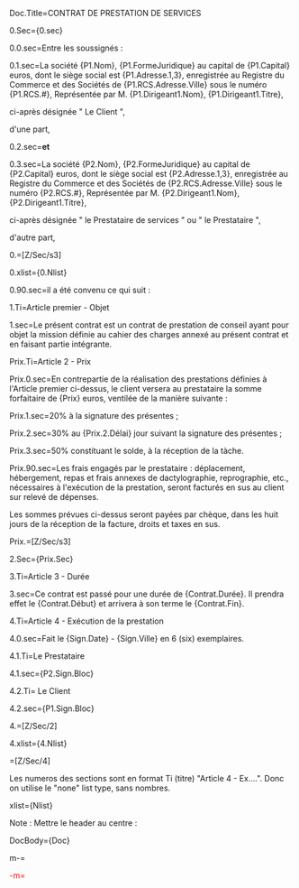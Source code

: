 Doc.Title=CONTRAT DE PRESTATION DE SERVICES

0.Sec={0.sec}

0.0.sec=Entre les soussignés :

0.1.sec=La société {P1.Nom}, {P1.FormeJuridique} au capital de {P1.Capital} euros, dont le siège social est {P1.Adresse.1,3}, enregistrée au Registre du Commerce et des Sociétés de {P1.RCS.Adresse.Ville} sous le numéro {P1.RCS.#}, Représentée par M. {P1.Dirigeant1.Nom}, {P1.Dirigeant1.Titre},<p>ci-après désignée " Le Client ",<p> d'une part,

0.2.sec=<strong>et</strong>

0.3.sec=La société {P2.Nom}, {P2.FormeJuridique} au capital de {P2.Capital} euros, dont le siège social est {P2.Adresse.1,3}, enregistrée au Registre du Commerce et des Sociétés de {P2.RCS.Adresse.Ville} sous le numéro {P2.RCS.#}, Représentée par M. {P2.Dirigeant1.Nom}, {P2.Dirigeant1.Titre},<p>ci-après désignée " le Prestataire de services " ou " le Prestataire ",<p>d'autre part,

0.=[Z/Sec/s3]

0.xlist={0.Nlist}

0.90.sec=il a été convenu ce qui suit :

1.Ti=Article premier - Objet

1.sec=Le présent contrat est un contrat de prestation de conseil ayant pour objet la mission définie au cahier des charges annexé au présent contrat et en faisant partie intégrante.

Prix.Ti=Article 2 - Prix

Prix.0.sec=En contrepartie de la réalisation des prestations définies à l'Article premier ci-dessus, le client versera au prestataire la somme forfaitaire de {Prix} euros, ventilée de la manière suivante :

Prix.1.sec=20% à la signature des présentes ;

Prix.2.sec=30% au {Prix.2.Délai} jour suivant la signature des présentes ;

Prix.3.sec=50% constituant le solde, à la réception de la tàche.

Prix.90.sec=Les frais engagés par le prestataire : déplacement, hébergement, repas et frais annexes de dactylographie, reprographie, etc., nécessaires à l'exécution de la prestation, seront facturés en sus au client sur relevé de dépenses.<p>Les sommes prévues ci-dessus seront payées par chèque, dans les huit jours de la réception de la facture, droits et taxes en sus.

Prix.=[Z/Sec/s3]

2.Sec={Prix.Sec}

3.Ti=Article 3 - Durée

3.sec=Ce contrat est passé pour une durée de {Contrat.Durée}. Il prendra effet le {Contrat.Début} et arrivera à son terme le {Contrat.Fin}.

4.Ti=Article 4 - Exécution de la prestation

4.0.sec=Fait le {Sign.Date} - {Sign.Ville} en 6 (six) exemplaires.

4.1.Ti=Le Prestataire

4.1.sec={P2.Sign.Bloc}
 
4.2.Ti= Le Client

4.2.sec={P1.Sign.Bloc}

4.=[Z/Sec/2]

4.xlist={4.Nlist}

=[Z/Sec/4]

Les numeros des sections sont en format Ti (titre) "Article 4 - Ex....".  Donc on utilise le "none" list type, sans nombres.

xlist={Nlist}

Note : Mettre le header au centre :

DocBody={Doc}

m-=<font color="red">

-m=</font>